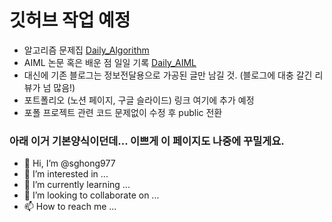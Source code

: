 # 깃허브 작업 예정

- 알고리즘 문제집 [Daily_Algorithm](https://github.com/sghong977/Daily-Algorithm.git)
- AIML 논문 혹은 배운 점 일일 기록 [Daily_AIML](https://github.com/sghong977/Daily_AIML.git)
- 대신에 기존 블로그는 정보전달용으로 가공된 글만 남길 것. (블로그에 대충 갈긴 리뷰가 넘 많음!)
- 포트폴리오 (노션 페이지, 구글 슬라이드) 링크 여기에 추가 예정
- 포폴 프로젝트 관련 코드 문제없이 수정 후 public 전환

### 아래 이거 기본양식이던데... 이쁘게 이 페이지도 나중에 꾸밀게요.
- 👋 Hi, I’m @sghong977
- 👀 I’m interested in ...
- 🌱 I’m currently learning ...
- 💞️ I’m looking to collaborate on ...
- 📫 How to reach me ...

<!---
sghong977/sghong977 is a ✨ special ✨ repository because its `README.md` (this file) appears on your GitHub profile.
You can click the Preview link to take a look at your changes.
--->
